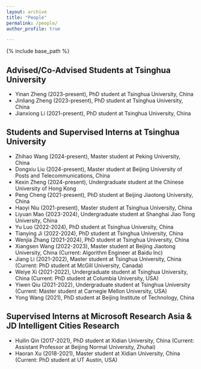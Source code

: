 ```yaml
---
layout: archive
title: "People"
permalink: /people/
author_profile: true

---
```


{% include base_path %}

## Advised/Co-Advised Students at Tsinghua University
* Yinan Zheng (2023-present), PhD student at Tsinghua University, China
* Jinliang Zheng (2023-present), PhD student at Tsinghua University, China
* Jianxiong Li (2021-present), PhD student at Tsinghua University, China 

## Students and Supervised Interns at Tsinghua University
* Zhihao Wang (2024-present), Master student at Peking University, China
* Dongxiu Liu (2024-present), Master student at Beijing University of Posts and Telecommunications, China
* Kexin Zheng (2024-present), Undergraduate student at the Chinese University of Hong Kong
* Peng Cheng (2021-present), PhD student at Beijing Jiaotong University, China
* Haoyi Niu (2021-present), Master student at Tsinghua University, China
* Liyuan Mao (2023-2024), Undergraduate student at Shanghai Jiao Tong University, China
* Yu Luo (2022-2024), PhD student at Tsinghua University, China
* Tianying Ji (2022-2024), PhD student at Tsinghua University, China
* Wenjia Zhang (2021-2024), PhD student at Tsinghua University, China
* Xiangsen Wang (2022-2023), Master student at Beijing Jiaotong University, China (Current: Algorithm Engineer at Baidu Inc)
* Jiang Li (2021-2022), Master student at Tsinghua University, China (Current: PhD student at McGill University, Canada)
* Weiye Xi (2021-2022), Undergraduate student at Tsinghua University, China (Current: PhD student at Columbia University, USA)
* Yiwen Qiu (2021-2022), Undergraduate student at Tsinghua University (Current: Master student at Carnegie Mellon University, USA)
* Yong Wang (2021), PhD student at Beijing Institute of Technology, China

## Supervised Interns at Microsoft Research Asia & JD Intelligent Cities Research
* Huilin Qin (2017-2021), PhD student at Xidian University, China (Current: Assistant Professor at Beijing Normal University, Zhuhai)
* Haoran Xu (2018-2021), Master student at Xidian University, China (Current: PhD student at UT Austin, USA)